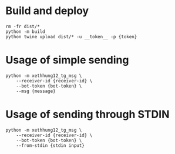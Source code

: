 # Build and deploy
```shell
rm -fr dist/*
python -m build
python twine upload dist/* -u __token__ -p {token}
```

# Usage of simple sending
```shell
python -m xethhung12_tg_msg \
    --receiver-id {receiver-id} \
    --bot-token {bot-token} \
    --msg {message} 
```

# Usage  of sending through STDIN
```shell
python -m xethhung12_tg_msg \
    --receiver-id {receiver-id} \
    --bot-token {bot-token} \
    --from-stdin {stdin input} 
```